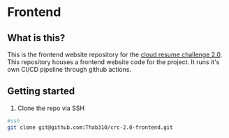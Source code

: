 # Frontend

## What is this?
This is the frontend website repository for the [cloud resume challenge 2.0](https://github.com/Thab310/cloud-resume-challenge-2.0). This repository houses a frontend website code for the project. It runs it's own CI/CD pipeline through github actions. 

## Getting started
1. Clone the repo via SSH
```sh
#ssh
git clone git@github.com:Thab310/crc-2.0-frontend.git
```    
